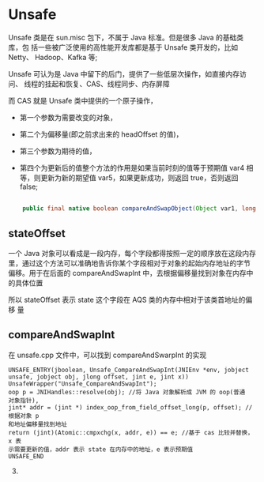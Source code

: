 # Unsafe

Unsafe 类是在 sun.misc 包下，不属于 Java 标准。但是很多 Java 的基础类库，包 括一些被广泛使用的高性能开发库都是基于 Unsafe 类开发的，比如 Netty、 Hadoop、Kafka 等;

Unsafe 可认为是 Java 中留下的后门，提供了一些低层次操作，如直接内存访问、 线程的挂起和恢复、CAS、线程同步、内存屏障

而 CAS 就是 Unsafe 类中提供的一个原子操作，

- 第一个参数为需要改变的对象， 

- 第二个为偏移量(即之前求出来的 headOffset 的值)，

- 第三个参数为期待的值，

- 第四个为更新后的值整个方法的作用是如果当前时刻的值等于预期值 var4 相等，则更新为新的期望值 var5，如果更新成功，则返回 true，否则返回 false;

## 

```java
    public final native boolean compareAndSwapObject(Object var1, long var2, Object var4, Object var5);
```

## stateOffset

一个 Java 对象可以看成是一段内存，每个字段都得按照一定的顺序放在这段内存 里，通过这个方法可以准确地告诉你某个字段相对于对象的起始内存地址的字节 偏移。用于在后面的 compareAndSwapInt 中，去根据偏移量找到对象在内存中的具体位置

所以 stateOffset 表示 state 这个字段在 AQS 类的内存中相对于该类首地址的偏移 量

## compareAndSwapInt

在 unsafe.cpp 文件中，可以找到 compareAndSwarpInt 的实现

```
UNSAFE_ENTRY(jboolean, Unsafe_CompareAndSwapInt(JNIEnv *env, jobject
unsafe, jobject obj, jlong offset, jint e, jint x)) UnsafeWrapper("Unsafe_CompareAndSwapInt");
oop p = JNIHandles::resolve(obj); //将 Java 对象解析成 JVM 的 oop(普通
对象指针),
jint* addr = (jint *) index_oop_from_field_offset_long(p, offset); //根据对象 p
和地址偏移量找到地址
return (jint)(Atomic::cmpxchg(x, addr, e)) == e; //基于 cas 比较并替换， x 表
示需要更新的值，addr 表示 state 在内存中的地址，e 表示预期值
UNSAFE_END
```

3. 